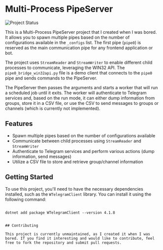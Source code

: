 # Multi-Process PipeServer

![Project Status](https://img.shields.io/badge/status-unmaintained-red.svg)

This is a Multi-Process PipeServer project that I created when I was bored. It allows you to spawn multiple pipes based on the number of configurations available in the `_configs` list. The first pipe (`pipe0`) is reserved as the main communication pipe for any frontend application or bot.

The project uses `StreamReader` and `StreamWriter` to enable different child processes to communicate, leveraging the WIN32 API. The `pipe0_bridge_win32api.py` file is a demo client that connects to the `pipe0` pipe and sends commands to the PipeServer.

The PipeServer then passes the arguments and starts a worker that will run a scheduled job until it exits. The worker will authenticate to Telegram services and, based on the run mode, it can either dump information from groups, store it in a CSV file, or use the CSV to send messages to groups or channels (which is currently not implemented).

## Features

- Spawn multiple pipes based on the number of configurations available
- Communicate between child processes using `StreamReader` and `StreamWriter`
- Authenticate to Telegram services and perform various actions (dump information, send messages)
- Utilize a CSV file to store and retrieve group/channel information

## Getting Started

To use this project, you'll need to have the necessary dependencies installed, such as the `WTelegramClient` library. You can install it using the following command:

``` command:

dotnet add package WTelegramClient --version 4.1.8


## Contributing

This project is currently unmaintained, as I created it when I was bored. If you find it interesting and would like to contribute, feel free to fork the repository and submit pull requests.

